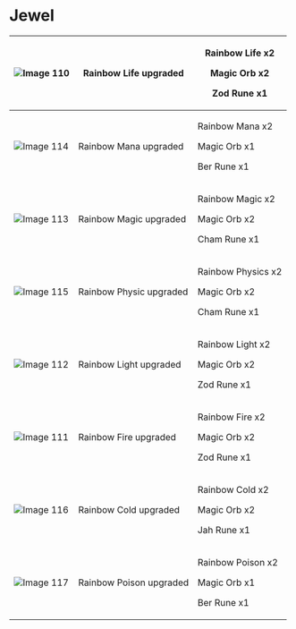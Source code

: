 # Jewel

| ![Image 110](<../../.gitbook/assets/image (110).png>) | Rainbow Life upgraded   | <p>Rainbow Life x2</p><p>Magic Orb x2</p><p>Zod Rune x1</p>     |
| -------------------------------------------------------- | ----------------------- | --------------------------------------------------------------- |
| ![Image 114](<../../.gitbook/assets/image (114).png>) | Rainbow Mana upgraded   | <p>Rainbow Mana x2</p><p>Magic Orb x1</p><p>Ber Rune x1</p>     |
| ![Image 113](<../../.gitbook/assets/image (113).png>) | Rainbow Magic upgraded  | <p>Rainbow Magic x2</p><p>Magic Orb x2</p><p>Cham Rune x1</p>   |
| ![Image 115](<../../.gitbook/assets/image (115).png>) | Rainbow Physic upgraded | <p>Rainbow Physics x2</p><p>Magic Orb x2</p><p>Cham Rune x1</p> |
| ![Image 112](<../../.gitbook/assets/image (112).png>) | Rainbow Light upgraded  | <p>Rainbow Light x2</p><p>Magic Orb x2</p><p>Zod Rune x1</p>    |
| ![Image 111](<../../.gitbook/assets/image (111).png>) | Rainbow Fire upgraded   | <p>Rainbow Fire x2</p><p>Magic Orb x2</p><p>Zod Rune x1</p>     |
| ![Image 116](<../../.gitbook/assets/image (116).png>) | Rainbow Cold upgraded   | <p>Rainbow Cold x2</p><p>Magic Orb x2</p><p>Jah Rune x1</p>     |
| ![Image 117](<../../.gitbook/assets/image (117).png>) | Rainbow Poison upgraded | <p>Rainbow Poison x2</p><p>Magic Orb x1</p><p>Ber Rune x1</p>   |